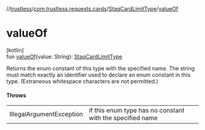 //[trustless](../../../index.md)/[com.trustless.requests.cards](../index.md)/[StaqCardLimitType](index.md)/[valueOf](value-of.md)

# valueOf

[kotlin]\
fun [valueOf](value-of.md)(value: String): [StaqCardLimitType](index.md)

Returns the enum constant of this type with the specified name. The string must match exactly an identifier used to declare an enum constant in this type. (Extraneous whitespace characters are not permitted.)

#### Throws

| | |
|---|---|
| IllegalArgumentException | if this enum type has no constant with the specified name |
